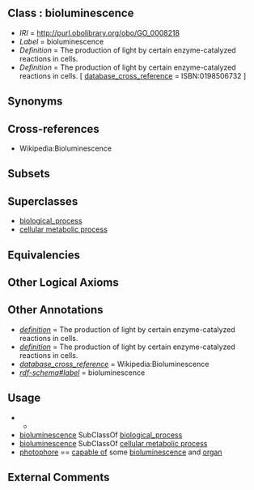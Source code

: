 
## Class : bioluminescence

 * *IRI* = http://purl.obolibrary.org/obo/GO_0008218
 * *Label* = bioluminescence
 * *Definition* = The production of light by certain enzyme-catalyzed reactions in cells.
 * *Definition* = The production of light by certain enzyme-catalyzed reactions in cells. [ [database_cross_reference](../../ef/oboInOwl#hasDbXref.md) = ISBN:0198506732 ]

## Synonyms


## Cross-references

 * Wikipedia:Bioluminescence

## Subsets


## Superclasses

 * [biological_process](../../GO/50/GO_0008150.md)
 * [cellular metabolic process](../../GO/37/GO_0044237.md)

## Equivalencies


## Other Logical Axioms


## Other Annotations

 * *[definition](../../IAO/15/IAO_0000115.md)* = The production of light by certain enzyme-catalyzed reactions in cells.
 * *[definition](../../IAO/15/IAO_0000115.md)* = The production of light by certain enzyme-catalyzed reactions in cells.
 * *[database_cross_reference](../../ef/oboInOwl#hasDbXref.md)* = Wikipedia:Bioluminescence
 * *[rdf-schema#label](../../el/rdf-schema#label.md)* = bioluminescence

## Usage

 * -
 * [bioluminescence](../../GO/18/GO_0008218.md) SubClassOf [biological_process](../../GO/50/GO_0008150.md)
 * [bioluminescence](../../GO/18/GO_0008218.md) SubClassOf [cellular metabolic process](../../GO/37/GO_0044237.md)
 * [photophore](../../CEPH/98/CEPH_0000198.md) == [capable of](../../RO/15/RO_0002215.md) some [bioluminescence](../../GO/18/GO_0008218.md) and [organ](../../UBERON/62/UBERON_0000062.md)

## External Comments

